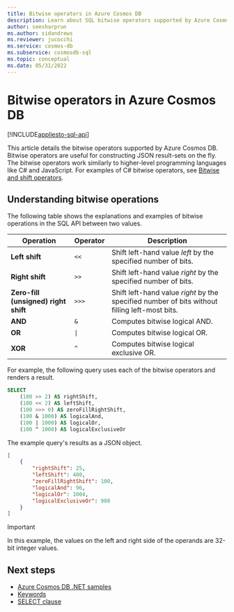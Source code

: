 ```yaml
---
title: Bitwise operators in Azure Cosmos DB
description: Learn about SQL bitwise operators supported by Azure Cosmos DB.
author: seesharprun
ms.author: sidandrews
ms.reviewer: jucocchi
ms.service: cosmos-db
ms.subservice: cosmosdb-sql
ms.topic: conceptual
ms.date: 05/31/2022
---
```


# Bitwise operators in Azure Cosmos DB
[!INCLUDE[appliesto-sql-api](../includes/appliesto-sql-api.md)]


This article details the bitwise operators supported by Azure Cosmos DB. Bitwise operators are useful for constructing JSON result-sets on the fly. The bitwise operators work similarly to higher-level programming languages like C# and JavaScript. For examples of C# bitwise operators, see [Bitwise and shift operators](/dotnet/csharp/language-reference/operators/bitwise-and-shift-operators).

## Understanding bitwise operations

The following table shows the explanations and examples of bitwise operations in the SQL API between two values.

| Operation | Operator | Description |
| --- | --- | --- |
| **Left shift** | ``<<`` | Shift left-hand value *left* by the specified number of bits. |
| **Right shift** | ``>>`` | Shift left-hand value *right* by the specified number of bits. |
| **Zero-fill (unsigned) right shift** | ``>>>`` | Shift left-hand value *right* by the specified number of bits without filling left-most bits. |
| **AND** | ``&`` |  Computes bitwise logical AND. |
| **OR** | ``\|`` | Computes bitwise logical OR. |
| **XOR** | ``^`` | Computes bitwise logical exclusive OR. |


For example, the following query uses each of the bitwise operators and renders a result.

```sql
SELECT 
    (100 >> 2) AS rightShift,
    (100 << 2) AS leftShift,
    (100 >>> 0) AS zeroFillRightShift,
    (100 & 1000) AS logicalAnd,
    (100 | 1000) AS logicalOr,
    (100 ^ 1000) AS logicalExclusiveOr
```

The example query's results as a JSON object.

```json
[
    {
        "rightShift": 25,
        "leftShift": 400,
        "zeroFillRightShift": 100,
        "logicalAnd": 96,
        "logicalOr": 1004,
        "logicalExclusiveOr": 908
    }
]
```

> [!IMPORTANT]
> In this example, the values on the left and right side of the operands are 32-bit integer values.

## Next steps

- [Azure Cosmos DB .NET samples](https://github.com/Azure/azure-cosmos-dotnet-v3)
- [Keywords](sql-query-keywords.md)
- [SELECT clause](sql-query-select.md)
